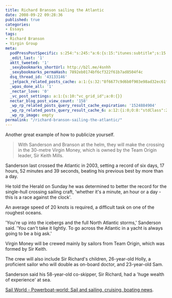 ```yaml
---
title: Richard Branson sailing the Atlantic
date: 2008-09-22 09:28:36
published: true
categories:
- Essays
tags:
- Richard Branson
- Virgin Group
meta:
  podPressPostSpecific: s:254:"s:245:"a:6:{s:15:"itunes:subtitle";s:15:"##PostExcerpt##";s:14:"itunes:summary";s:15:"##PostExcerpt##";s:15:"itunes:keywords";s:17:"##WordPressCats##";s:13:"itunes:author";s:10:"##Global##";s:15:"itunes:explicit";s:2:"No";s:12:"itunes:block";s:2:"No";}";";
  _edit_last: '1'
  aktt_tweeted: '1'
  _sexybookmarks_shortUrl: http://b2l.me/4snhh
  _sexybookmarks_permaHash: 7892eb0174bf6cf322f61b7ad8504f4c
  dsq_thread_id: '43133146'
  _jetpack_related_posts_cache: a:1:{s:32:"8f6677c9d6b0f903e98ad32ec61f8deb";a:2:{s:7:"expires";i:1505285271;s:7:"payload";a:3:{i:0;a:1:{s:2:"id";i:1196;}i:1;a:1:{s:2:"id";i:359;}i:2;a:1:{s:2:"id";i:351;}}}}
  _wpas_done_all: '1'
  _nectar_love: '0'
  _vc_post_settings: a:1:{s:10:"vc_grid_id";a:0:{}}
  nectar_blog_post_view_count: '158'
  _wp_rp_related_posts_query_result_cache_expiration: '1524884904'
  _wp_rp_related_posts_query_result_cache_6: a:12:{i:0;O:8:"stdClass":2:{s:7:"post_id";s:3:"843";s:5:"score";s:18:"105.80208800307594";}i:1;O:8:"stdClass":2:{s:7:"post_id";s:4:"1196";s:5:"score";s:16:"66.3438525617115";}i:2;O:8:"stdClass":2:{s:7:"post_id";s:2:"61";s:5:"score";s:17:"63.74017237382753";}i:3;O:8:"stdClass":2:{s:7:"post_id";s:4:"1801";s:5:"score";s:17:"62.71037447558741";}i:4;O:8:"stdClass":2:{s:7:"post_id";s:3:"261";s:5:"score";s:17:"62.68567044413917";}i:5;O:8:"stdClass":2:{s:7:"post_id";s:3:"227";s:5:"score";s:17:"60.48844586679455";}i:6;O:8:"stdClass":2:{s:7:"post_id";s:3:"359";s:5:"score";s:17:"59.60478036223088";}i:7;O:8:"stdClass":2:{s:7:"post_id";s:4:"1178";s:5:"score";s:17:"55.39651205366249";}i:8;O:8:"stdClass":2:{s:7:"post_id";s:3:"809";s:5:"score";s:17:"54.75070815120299";}i:9;O:8:"stdClass":2:{s:7:"post_id";s:3:"799";s:5:"score";s:17:"54.14627554473924";}i:10;O:8:"stdClass":2:{s:7:"post_id";s:3:"318";s:5:"score";s:17:"51.73832993609017";}i:11;O:8:"stdClass":2:{s:7:"post_id";s:4:"1417";s:5:"score";s:17:"51.06538546283096";}}
  _wp_rp_image: empty
permalink: "/richard-branson-sailing-the-atlantic/"
---
```

Another great example of how to publicize yourself.
>With Sanderson and Branson at the helm, they will make the crossing in the 30-metre Virgin Money, which is owned by the Team Origin leader, Sir Keith Mills.

Sanderson last crossed the Atlantic in 2003, setting a record of six days, 17 hours, 52 minutes and 39 seconds, beating his previous best by more than a day.

He told the Herald on Sunday he was determined to better the record for the single-hull crossing sailing craft, 'whether it's a minute, an hour or a day - this is a race against the clock'.

An average speed of 20 knots is required, a difficult task on one of the roughest oceans.

'You're up into the icebergs and the full North Atlantic storms,' Sanderson said. 'You can't take it lightly. To go across the Atlantic in a yacht is always going to be a big ask.'

Virgin Money will be crewed mainly by sailors from Team Origin, which was formed by Sir Keith.

The crew will also include Sir Richard's children, 26-year-old Holly, a proficient sailor who will double as on-board doctor, and 23-year-old Sam.

Sanderson said his 58-year-old co-skipper, Sir Richard, had a 'huge wealth of experience' at sea.</blockquote>
<p><a href="http://www.sail-world.com/USA/index.cfm?SEID=2&amp;Nid=49062&amp;SRCID=0&amp;ntid=0&amp;tickeruid=0&amp;tickerCID=0">Sail World - Powerboat-world: Sail and sailing, cruising, boating news</a>.
